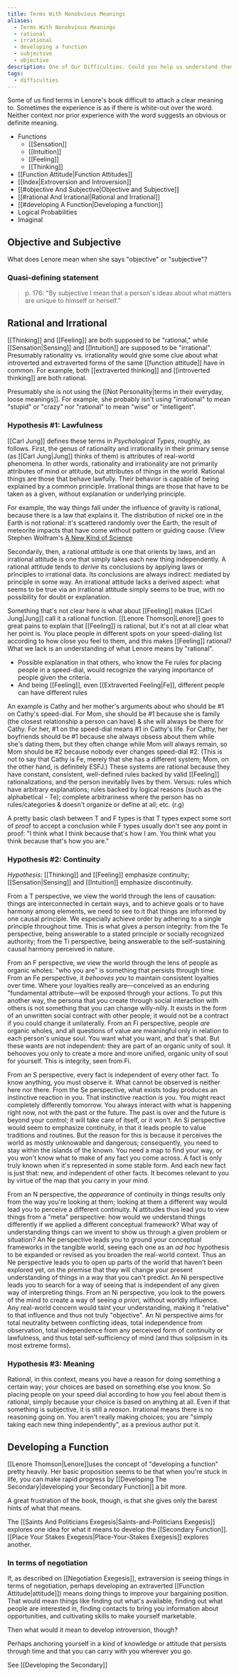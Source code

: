 ```yaml
---
title: Terms With Nonobvious Meanings
aliases:
  - Terms With Nonobvious Meanings
  - rational
  - irrational
  - developing a function
  - subjective
  - objective
description: One of Our Difficulties. Could you help us understand them better?
tags:
  - difficulties
---
```


Some of us find terms in Lenore's book difficult to attach a clear meaning to. Sometimes the experience is as if there is white-out over the word. Neither context nor prior experience with the word suggests an obvious or definite meaning.

- Functions
  - [[Sensation]]
  - [[Intuition]]
  - [[Feeling]]
  - [[Thinking]]
- [[Function Attitude|Function Attitudes]]
- [[Index|Extroversion and Introversion]]
- [[#objective And Subjective|Objective and Subjective]]
- [[#rational And Irrational|Rational and Irrational]]
- [[#developing A Function|Developing a function]]
- Logical Probabilities
- Imaginal

## Objective and Subjective

What does Lenore mean when she says "objective" or "subjective"?

### Quasi-defining statement

> p. 176: "By subjective I mean that a person's ideas about what matters are unique to himself or herself."

## Rational and Irrational

[[Thinking]] and [[Feeling]] are both supposed to be "rational," while [[Sensation|Sensing]] and [[Intuition]] are supposed to be "irrational". Presumably rationality vs. irrationality would give some clue about what introverted and extraverted forms of the same [[function attitude]] have in common. For example, both [[extraverted thinking]] and [[introverted thinking]] are both rational.

Presumably she is not using the [[Not Personality|terms in their everyday, loose meanings]]. For example, she probably isn't using "irrational" to mean "stupid" or "crazy" nor "rational" to mean "wise" or "intelligent".

### Hypothesis #1: Lawfulness

[[Carl Jung]] defines these terms in _Psychological Types_, roughly, as follows. First, the genus of rationality and irrationality in their primary sense (as [[Carl Jung|Jung]] thinks of them) is attributes of real-world phenomena. In other words, rationality and irrationality are not primarily attributes of mind or attitude, but attributes of things in the world. Rational things are those that behave lawfully. Their behavior is capable of being explained by a common principle. Irrational things are those that have to be taken as a given, without explanation or underlying principle.

For example, the way things fall under the influence of gravity is rational, because there is a law that explains it. The distribution of nickel ore in the Earth is not rational: it's scattered randomly over the Earth, the result of meteorite impacts that have come without pattern or guiding cause. (View Stephen Wolfram's [A New Kind of Science](https://www.wolframscience.com/nks/)

Secondarily, then, a rational _attitude_ is one that orients by laws, and an irrational attitude is one that simply takes each new thing independently. A rational attitude tends to _derive_ its conclusions by applying laws or principles to irrational data. Its conclusions are always indirect: mediated by principle in some way. An irrational attitude lacks a derived aspect: what seems to be true via an irrational attitude simply seems to be true, with no possibility for doubt or explanation.

Something that's not clear here is what about [[Feeling]] makes [[Carl Jung|Jung]] call it a rational function. [[Lenore Thomson|Lenore]] goes to great pains to explain that [[Feeling]] is rational, but it's not at all clear what her point is. You place people in different spots on your speed-dialing list according to how close you feel to them, and this makes [[Feeling]] rational? What we lack is an understanding of what Lenore means by "rational".

- Possible explanation in that others, who know the Fe rules for placing people in a speed-dial, would recognize the varying importance of people given the criteria.
- And being [[Feeling]], even [[Extraverted Feeling|Fe]], different people can have different rules

An example is Cathy and her mother's arguments about who should be #1 on Cathy's speed-dial. For Mom, she should be #1 because she is family (the closest relationship a person can have) & she will always be there for Cathy. For her, #1 on the speed-dial means #1 in Cathy's life. For Cathy, her boyfriends should be #1 because she always obsess about them while she's dating them, but they often change while Mom will always remain, so Mom should be #2 because nobody ever changes speed-dial #2. (This is not to say that Cathy is Fe, merely that she has a different system; Mom, on the other hand, is definitely ESFJ.) These systems are rational because they have constant, consistent, well-defined rules backed by valid [[Feeling]] rationalizations, and the person inevitably lives by them. Versus: rules which have arbitrary explanations; rules backed by logical reasons (such as the alphabetical - Te); complete arbitrariness where the person has no rules/categories & doesn't organize or define at all; etc. (r.g)

A pretty basic clash between T and F types is that T types expect some sort of proof to accept a conclusion while F types usually don't see any point in proof: "I think what I think because that's how I am. You think what you think because that's how you are."

### Hypothesis #2: Continuity

_Hypothesis:_ [[Thinking]] and [[Feeling]] emphasize continuity; [[Sensation|Sensing]] and [[Intuition]] emphasize discontinuity.

From a T perspective, we view the world through the lens of causation: things are interconnected in certain ways, and to achieve goals or to have harmony among elements, we need to see to it that things are informed by one causal principle. We especially achieve order by adhering to a single principle throughout time. This is what gives a person integrity: from the Te perspective, being answerable to a stated principle or socially recognized authority; from the Ti perspective, being answerable to the self-sustaining causal harmony perceived in nature.

From an F perspective, we view the world through the lens of people as organic wholes: "who you are" is something that persists through time. From an Fe perspective, it _behooves you_ to maintain consistent loyalties over time. Where your loyalties really are—conceived as an enduring "fundamental attribute—will be exposed through your actions. To put this another way, the persona that you create through social interaction with others is not something that you can change willy-nilly. It exists in the form of an unwritten social contract with other people; it would not be a contract if you could change it unilaterally. From an Fi perspective, people _are_ organic wholes, and all questions of value are meaningful only in relation to each person's unique soul. You want what you want, and that's that. But these wants are not independent: they are part of an organic unity of soul. It behooves you only to create a more and more unified, organic unity of soul for yourself. This is integrity, seen from Fi.

From an S perspective, every fact is independent of every other fact. To know anything, you must observe it. What cannot be observed is neither here nor there. From the Se perspective, what exists today produces an instinctive reaction in you. That instinctive reaction _is_ you. You might react completely differently tomorrow. You always interact with what is happening right now, not with the past or the future. The past is over and the future is beyond your control; it will take care of itself, or it won't. An Si perspective would seem to emphasize continuity, in that it leads people to value traditions and routines. But the reason for this is because it perceives the world as mostly unknowable and dangerous; consequently, you need to stay within the islands of the known. You need a map to find your way, or you won't know what to make of any fact you come across. A fact is only truly known when it's represented in some stable form. And each new fact is just that: new, and independent of other facts. It becomes relevant to you by virtue of the map that you carry in your mind.

From an N perspective, the _appearance_ of continuity in things results only from the way you're looking at them; looking at them a different way would lead you to perceive a different continuity. N attitudes thus lead you to view things from a "meta" perspective: how would we understand things differently if we applied a different conceptual framework? What way of understanding things can we invent to show us through a given problem or situation? An Ne perspective leads you to ground your conceptual frameworks in the tangible world, seeing each one as an _ad hoc_ hypothesis to be expanded or revised as you broaden the real-world context. Thus an Ne perspective leads you to open up parts of the world that haven't been explored yet, on the premise that they will change your present understanding of things in a way that you can't predict. An Ni perspective leads you to search for a way of seeing that is independent of any given way of interpreting things. From an Ni perspective, you look to the powers of the mind to create a way of seeing _a priori,_ without worldly influence. Any real-world concern would taint your understanding, making it "relative" to that influence and thus not truly "objective". An Ni perspective aims for total neutrality between conflicting ideas, total independence from observation, total independence from any perceived form of continuity or lawfulness, and thus total self-sufficiency of mind (and thus solipsism in its most extreme forms).

### Hypothesis #3: Meaning

Rational, in this context, means you have a reason for doing something a certain way; your choices are based on something else you know. So placing people on your speed dial according to how you feel about them is rational, simply because your choice is based on anything at all. Even if that something is subjective, it is still a *reason*. Irrational means there is no reasoning going on. You aren't really making choices; you are "simply taking each new thing independently", as a previous author put it.

## Developing a Function

[[Lenore Thomson|Lenore]]uses the concept of "developing a function" pretty heavily. Her basic proposition seems to be that when you're stuck in life, you can make rapid progress by [[Developing The Secondary|developing your Secondary Function]] a bit more.

A great frustration of the book, though, is that she gives only the barest hints of what that means.

The [[Saints And Politicians Exegesis|Saints-and-Politicians Exegesis]] explores one idea for what it means to develop the [[Secondary Function]]. [[Place Your Stakes Exegesis|Place-Your-Stakes Exegesis]] explores another.

### In terms of negotiation

If, as described on [[Negotiation Exegesis]], extraversion is seeing things in terms of negotiation, perhaps developing an extraverted [[Function Attitude|attitude]]) means doing things to improve your bargaining position. That would mean things like finding out what's available, finding out what people are interested in, finding contacts to bring you information about opportunities, and cultivating skills to make yourself marketable.

Then what would it mean to develop introversion, though?

Perhaps anchoring yourself in a kind of knowledge or attitude that persists through time and that you can carry with you wherever you go.

See [[Developing the Secondary]]
